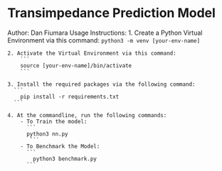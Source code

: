 # Transimpedance Prediction Model


Author: Dan Fiumara
Usage Instructions:
    1. Create a Python Virtual Environment via this command:
        ```
        python3 -m venv [your-env-name]
        ```
    
    2. Activate the Virtual Environment via this command:
        ```
        source [your-env-name]/bin/activate
        ```
    
    3. Install the required packages via the following command:
      ```
        pip install -r requirements.txt
      ```
    
    4. At the commandline, run the following commands:
        - To Train the model:
          ``` 
          python3 nn.py
           ```
        - To Benchmark the Model: 
          ```
            python3 benchmark.py
          ```
